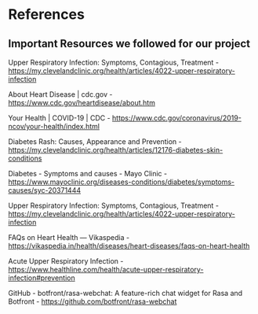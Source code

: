 # References

## Important Resources we followed for our project

Upper Respiratory Infection: Symptoms, Contagious, Treatment - https://my.clevelandclinic.org/health/articles/4022-upper-respiratory-infection

About Heart Disease | cdc.gov - https://www.cdc.gov/heartdisease/about.htm

Your Health | COVID-19 | CDC - https://www.cdc.gov/coronavirus/2019-ncov/your-health/index.html

Diabetes Rash: Causes, Appearance and Prevention - https://my.clevelandclinic.org/health/articles/12176-diabetes-skin-conditions

Diabetes - Symptoms and causes - Mayo Clinic - https://www.mayoclinic.org/diseases-conditions/diabetes/symptoms-causes/syc-20371444

Upper Respiratory Infection: Symptoms, Contagious, Treatment - https://my.clevelandclinic.org/health/articles/4022-upper-respiratory-infection

FAQs on Heart Health — Vikaspedia - https://vikaspedia.in/health/diseases/heart-diseases/faqs-on-heart-health

Acute Upper Respiratory Infection - https://www.healthline.com/health/acute-upper-respiratory-infection#prevention

GitHub - botfront/rasa-webchat: A feature-rich chat widget for Rasa and Botfront - https://github.com/botfront/rasa-webchat
